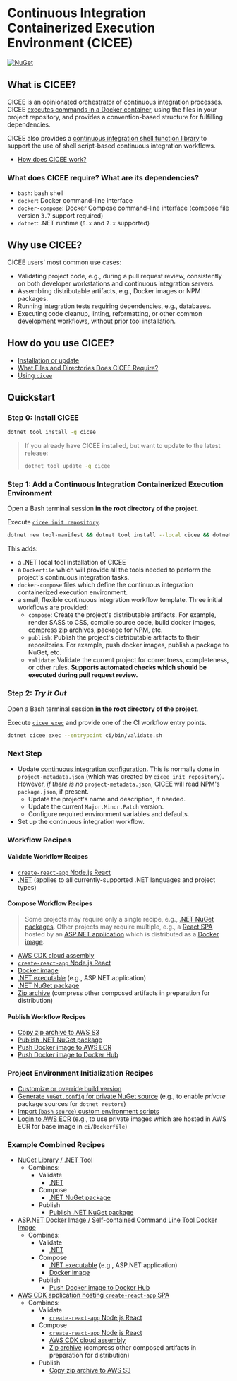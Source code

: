 # Continuous Integration Containerized Execution Environment (CICEE)

[![NuGet](https://badgen.net/nuget/v/cicee/)](https://www.nuget.org/packages/cicee/)

## What is CICEE?

CICEE is an opinionated orchestrator of continuous integration processes. CICEE [executes commands in a Docker container][cicee-exec], using the files in your project repository, and provides a convention-based structure for fulfilling dependencies.

CICEE also provides a [continuous integration shell function library][cicee-lib] to support the use of shell script-based continuous integration workflows.

* [How does CICEE work?][]

### What does CICEE require? What are its dependencies?

* `bash`: bash shell
* `docker`: Docker command-line interface
* `docker-compose`: Docker Compose command-line interface (compose file version `3.7` support required)
* `dotnet`: .NET runtime (`6.x` and `7.x` supported)

## Why use CICEE?

CICEE users' most common use cases:

* Validating project code, e.g., during a pull request review, consistently on both developer workstations and continuous integration servers.
* Assembling distributable artifacts, e.g., Docker images or NPM packages.
* Running integration tests requiring dependencies, e.g., databases.
* Executing code cleanup, linting, reformatting, or other common development workflows, without prior tool installation.

## How do you use CICEE?

* [Installation or update][]
* [What Files and Directories Does CICEE Require?][project-structure]
* [Using `cicee`][using-cicee]

## Quickstart

### Step 0: Install CICEE

```bash
dotnet tool install -g cicee
```

> If you already have CICEE installed, but want to update to the latest release:
>
> ```bash
> dotnet tool update -g cicee
> ```

### Step 1: Add a Continuous Integration Containerized Execution Environment

Open a Bash terminal session **in the root directory of the project**.

Execute [`cicee init repository`][cicee-init-repository].

```bash
dotnet new tool-manifest && dotnet tool install --local cicee && dotnet cicee init repository
```

This adds:

* a .NET local tool installation of CICEE
* a `Dockerfile` which will provide all the tools needed to perform the project's continuous integration tasks.
* `docker-compose` files which define the continuous integration containerized execution environment.
* a small, flexible continuous integration workflow template. Three initial workflows are provided:
  * `compose`: Create the project's distributable artifacts. For example, render SASS to CSS, compile source code, build docker images, compress zip archives, package for NPM, etc.
  * `publish`: Publish the project's distributable artifacts to their repositories. For example, push docker images, publish a package to NuGet, etc.
  * `validate`: Validate the current project for correctness, completeness, or other rules. **Supports automated checks which should be executed during pull request review.**

### Step 2: _Try It Out_

Open a Bash terminal session **in the root directory of the project**.

Execute [`cicee exec`][cicee-exec] and provide one of the CI workflow entry points.

```bash
dotnet cicee exec --entrypoint ci/bin/validate.sh
```

### Next Step

* Update [continuous integration configuration][project-structure]. This is normally done in `project-metadata.json` (which was created by `cicee init repository`). However, _if there is no_ `project-metadata.json`, CICEE will read NPM's `package.json`, if present.
  * Update the project's name and description, if needed.
  * Update the current `Major.Minor.Patch` version.
  * Configure required environment variables and defaults.
* Set up the continuous integration workflow.

### Workflow Recipes

#### Validate Workflow Recipes

* [`create-react-app` Node.js React][validate-nodejs-create-react-app]
* [.NET][validate-dotnet] (applies to all currently-supported .NET languages and project types)

#### Compose Workflow Recipes

> Some projects may require only a single recipe, e.g., [.NET NuGet packages][compose-dotnet-nuget]. Other projects may require multiple, e.g., a [React SPA][compose-nodejs-create-react-app] hosted by an [ASP.NET application][compose-dotnet-executable] which is distributed as a [Docker image][compose-docker-image].

* [AWS CDK cloud assembly][compose-cdk]
* [`create-react-app` Node.js React][compose-nodejs-create-react-app]
* [Docker image][compose-docker-image]
* [.NET executable][compose-dotnet-executable] (e.g., ASP.NET application)
* [.NET NuGet package][compose-dotnet-nuget]
* [Zip archive][compose-zip] (compress other composed artifacts in preparation for distribution)

#### Publish Workflow Recipes

* [Copy zip archive to AWS S3][publish-aws-s3-zip]
* [Publish .NET NuGet package][publish-dotnet-nuget]
* [Push Docker image to AWS ECR][publish-docker-aws-ecr]
* [Push Docker image to Docker Hub][publish-docker-docker-hub]

### Project Environment Initialization Recipes

* [Customize or override build version][env-project-build-version]
* [Generate `NuGet.config` for private NuGet source][env-project-nuget-auth] (e.g., to enable _private_ package sources for `dotnet restore`)
* [Import (`bash` `source`) custom environment scripts][env-project-custom-env]
* [Login to AWS ECR][env-project-aws-ecr-login] (e.g., to use private images which are hosted in AWS ECR for base image in `ci/Dockerfile`)

### Example Combined Recipes

* [NuGet Library / .NET Tool][]
  * Combines:
    * Validate
      * [.NET][validate-dotnet]
    * Compose
      * [.NET NuGet package][compose-dotnet-nuget]
    * Publish
      * [Publish .NET NuGet package][publish-dotnet-nuget]
* [ASP.NET Docker Image / Self-contained Command Line Tool Docker Image][]
  * Combines:
    * Validate
      * [.NET][validate-dotnet]
    * Compose
      * [.NET executable][compose-dotnet-executable] (e.g., ASP.NET application)
      * [Docker image][compose-docker-image]
    * Publish
      * [Push Docker image to Docker Hub][publish-docker-docker-hub]
* [AWS CDK application hosting `create-react-app` SPA][create-react-app-aws-cdk]
  * Combines:
    * Validate
      * [`create-react-app` Node.js React][validate-nodejs-create-react-app]
    * Compose
      * [`create-react-app` Node.js React][compose-nodejs-create-react-app]
      * [AWS CDK cloud assembly][compose-cdk]
      * [Zip archive][compose-zip] (compress other composed artifacts in preparation for distribution)
    * Publish
      * [Copy zip archive to AWS S3][publish-aws-s3-zip]

[ASP.NET Docker Image / Self-contained Command Line Tool Docker Image]: ./docs/recipes/dotnet/docker-image.md
[cicee-exec]: docs/use/execute.md
[cicee-init]: docs/use/initialize.md
[cicee-init-repository]: docs/use/initialize-repository.md
[cicee-lib]: docs/use/ci-library.md
[cicee-template-init]: docs/use/template-init.md
[cicee-template-lib]: docs/use/template-lib.md
[compose-cdk]: docs/recipes/aws/cdk-compose.md
[compose-docker-image]: docs/recipes/docker/compose-docker-image.md
[compose-dotnet-executable]: docs/recipes/dotnet/compose-project.md
[compose-dotnet-nuget]: docs/recipes/dotnet/compose-nuget.md
[compose-nodejs-create-react-app]: docs/recipes/nodejs/create-react-app-compose.md
[compose-zip]: docs/recipes/compose-zip.md
[create-react-app-aws-cdk]: docs/recipes/nodejs/create-react-app-aws-cdk.md
[env-project-aws-ecr-login]: docs/recipes/env/project/aws-ecr-login.md
[env-project-build-version]: docs/recipes/env/project/build-version.md
[env-project-custom-env]: docs/recipes/env/project/custom-env.md
[env-project-nuget-auth]: docs/recipes/env/project/nuget-private-source.md
[How does CICEE work?]: docs/what/how-does-cicee-work.md
[Installation or update]: docs/use/installation-or-update.md
[NuGet Library / .NET Tool]: ./docs/recipes/dotnet/nuget-library.md
[project-structure]: docs/use/project-structure.md
[publish-aws-s3-zip]: docs/recipes/aws/publish-s3-zip.md
[publish-docker-aws-ecr]: docs/recipes/docker/publish-image-aws-ecr.md
[publish-docker-docker-hub]: docs/recipes/docker/publish-image-docker-hub.md
[publish-dotnet-nuget]: docs/recipes/dotnet/publish-nuget.md
[Set up CI workflow for .NET project]: docs/recipes/dotnet/README.md
[using-cicee]: docs/use/using-cicee.md
[validate-dotnet]: docs/recipes/dotnet/validate.md
[validate-nodejs-create-react-app]: docs/recipes/nodejs/create-react-app-validate.md
